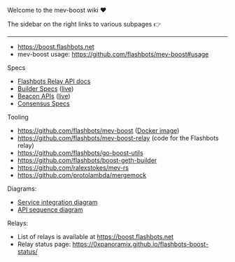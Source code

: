 Welcome to the mev-boost wiki ❤️

The sidebar on the right links to various subpages 👉

---

-   https://boost.flashbots.net
-   mev-boost usage: https://github.com/flashbots/mev-boost#usage

Specs

-   [Flashbots Relay API docs](https://flashbots.notion.site/Relay-API-Spec-5fb0819366954962bc02e81cb33840f5)
-   [Builder Specs](https://github.com/ethereum/builder-specs)
    ([live](https://ethereum.github.io/builder-specs/))
-   [Beacon APIs](https://github.com/ethereum/beacon-APIs/blob/master/apis/validator/register_validator.yaml)
    ([live](https://ethereum.github.io/beacon-APIs/#/Validator/registerValidator))
-   [Consensus Specs](https://github.com/ethereum/consensus-specs)

Tooling

-   https://github.com/flashbots/mev-boost
    ([Docker image](https://hub.docker.com/r/flashbots/mev-boost))
-   https://github.com/flashbots/mev-boost-relay (code for the Flashbots
    relay)
-   https://github.com/flashbots/go-boost-utils
-   https://github.com/flashbots/boost-geth-builder
-   https://github.com/ralexstokes/mev-rs
-   https://github.com/protolambda/mergemock

Diagrams:

-   [Service integration diagram](https://raw.githubusercontent.com/flashbots/mev-boost/main/docs/mev-boost-integration-overview.png)
-   [API sequence diagram](https://github.com/flashbots/mev-boost/blob/main/docs/block-proposal.png)

Relays:

-   List of relays is available at https://boost.flashbots.net
-   Relay status page:
    https://0xpanoramix.github.io/flashbots-boost-status/
